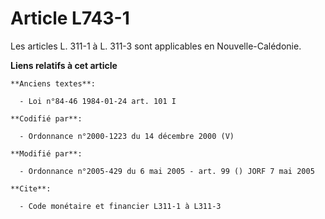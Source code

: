 # Article L743-1

Les articles L. 311-1 à L. 311-3 sont applicables en Nouvelle-Calédonie.

**Liens relatifs à cet article**

	**Anciens textes**:

	  - Loi n°84-46 1984-01-24 art. 101 I

	**Codifié par**:

	  - Ordonnance n°2000-1223 du 14 décembre 2000 (V)

	**Modifié par**:

	  - Ordonnance n°2005-429 du 6 mai 2005 - art. 99 () JORF 7 mai 2005

	**Cite**:

	  - Code monétaire et financier L311-1 à L311-3
